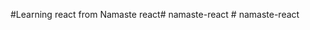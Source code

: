 #Learning react from Namaste react#   n a m a s t e - r e a c t  
 #   n a m a s t e - r e a c t  
 